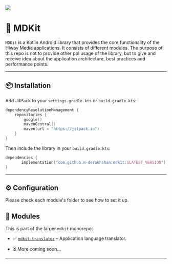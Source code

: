 [![](https://jitpack.io/v/m-derakhshan/mdkit.svg)](https://jitpack.io/#m-derakhshan/mdkit)

# 🧠 MDKit

`MDKit` is a Kotlin Android library that provides the core functionality of the Hiway Media applications. It consists of different modules. The purpose of this repo is not to provide
other ppl usage of the library, but to give and receive idea about the application architecture, best practices and performance points.



---

## 📦 Installation

Add JitPack to your `settings.gradle.kts` or `build.gradle.kts`:

```kotlin
dependencyResolutionManagement {
    repositories {
        google()
        mavenCentral()
        maven(url = "https://jitpack.io")
    }
}
````

Then include the library in your `build.gradle.kts`:

```kotlin
dependencies {
       implementation("com.github.m-derakhshan:mdkit:$LATEST_VERSION")
}
```

---


## ⚙️ Configuration
Please check each module's folder to see how to set it up.


## 📁 Modules

This is part of the larger `mdkit` monorepo:

* ✅ [`mdkit-translator`](https://github.com/m-derakhshan/mdkit/tree/main/translator) – Application language translator.

* ⏳ More coming soon...

---
